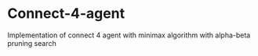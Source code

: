 # Connect-4-agent
Implementation of connect 4 agent with minimax algorithm with alpha-beta pruning search
